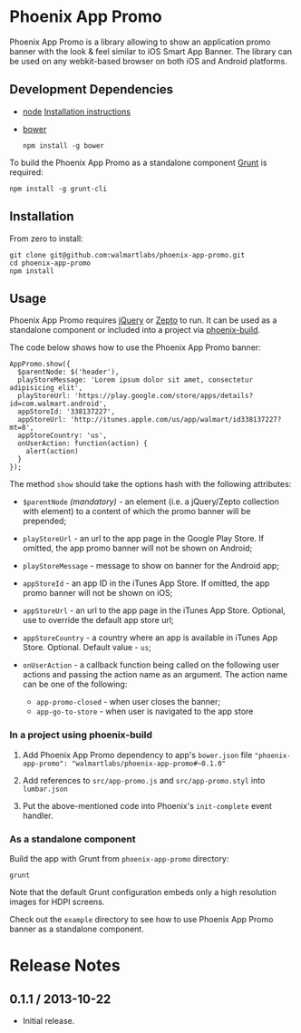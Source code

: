 # Phoenix App Promo

Phoenix App Promo is a library allowing to show an application promo banner with the look & feel
similar to iOS Smart App Banner. The library can be used on any webkit-based browser on both iOS
and Android platforms.

## Development Dependencies

  * [node](http://nodejs.org)
    [Installation instructions](https://github.com/joyent/node/wiki/Installation)

  * [bower](http://bower.io)

        npm install -g bower

To build the Phoenix App Promo as a standalone component [Grunt](http://gruntjs.com) is required:

    npm install -g grunt-cli

## Installation

From zero to install:

    git clone git@github.com:walmartlabs/phoenix-app-promo.git
    cd phoenix-app-promo
    npm install

## Usage

Phoenix App Promo requires [jQuery](http://jquery.com) or [Zepto](http://zeptojs.com) to run. It
can be used as a standalone component or included into a project via [phoenix-build](https://github.com/walmartlabs/phoenix-build).

The code below shows how to use the Phoenix App Promo banner:

```
AppPromo.show({
  $parentNode: $('header'),
  playStoreMessage: 'Lorem ipsum dolor sit amet, consectetur adipisicing elit',
  playStoreUrl: 'https://play.google.com/store/apps/details?id=com.walmart.android',
  appStoreId: '338137227',
  appStoreUrl: 'http://itunes.apple.com/us/app/walmart/id338137227?mt=8',
  appStoreCountry: 'us',
  onUserAction: function(action) {
    alert(action)
  }
});

```

The method `show` should take the options hash with the following attributes:

  * `$parentNode` *(mandatory)* - an element (i.e. a jQuery/Zepto collection with element) to a
    content of which the promo banner will be prepended;

  * `playStoreUrl` - an url to the app page in the Google Play Store. If omitted, the app promo
    banner will not be shown on Android;

  * `playStoreMessage` - message to show on banner for the Android app;

  * `appStoreId` - an app ID in the iTunes App Store. If omitted, the app promo banner will not be
    shown on iOS;

  * `appStoreUrl` - an url to the app page in the iTunes App Store. Optional, use to override the
    default app store url;

  * `appStoreCountry` - a country where an app is available in iTunes App Store. Optional. Default
    value - `us`;

  * `onUserAction` - a callback function being called on the following user actions and passing the
    action name as an argument. The action name can be one of the following:

    * `app-promo-closed` - when user closes the banner;
    * `app-go-to-store` - when user is navigated to the app store

### In a project using phoenix-build

  1. Add Phoenix App Promo dependency to app's `bower.json` file
     `"phoenix-app-promo": "walmartlabs/phoenix-app-promo#~0.1.0"`

  2. Add references to `src/app-promo.js` and `src/app-promo.styl` into `lumbar.json`

  3. Put the above-mentioned code into Phoenix's `init-complete` event handler.

### As a standalone component

Build the app with Grunt from `phoenix-app-promo` directory:

    grunt

Note that the default Grunt configuration embeds only a high resolution images for HDPI screens.

Check out the `example` directory to see how to use Phoenix App Promo banner as a standalone
component.

# Release Notes

## 0.1.1 / 2013-10-22

  * Initial release.
